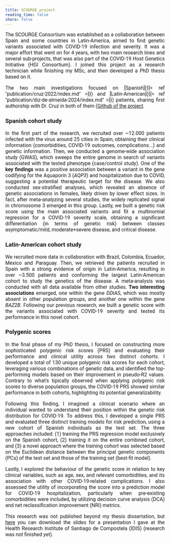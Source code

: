 ```yaml
---
title: SCOURGE project
reading_time: false
share: false
---
```


<span style="font-family: 'Roboto', sans-serif; font-size: 16px; text-align: justify;">

The SCOURGE Consortium was established as a collaboration between Spain and some countries in Latin-America, aimed to find genetic variants associated with COVID-19 infection and severity. It was a major effort that went on for 4 years, with two main research lines and several sub-projects, that was also part of the COVID-19 Host Genetics Initiative (HGI Consortium). I joined this project as a research technician while finishing my MSc, and then developed a PhD thesis based on it. 

The two main investigations focused on [Spanish]({{< ref "publication/cruz-2022/index.md" >}}) and [Latin-American]({{< ref "publication/diz-de-almeida-2024/index.md" >}}) patients, sharing first authorship with Dr. Cruz in both of them ([Github of the project](https://github.com/CIBERER/Scourge-COVID19).

### Spanish cohort study
In the first part of the research, we recruited over ~12.000 patients infected with the virus around 25 cities in Spain, obtaining their clinical information (comorbidities, COVID-19 outcomes, complications...) and genetic information. Then, we conducted a genome-wide association study (GWAS), which sweeps the entire genome in search of variants associated with the tested phenotype (case/control study). One of the **key findings** was a positive association between a variant in the gene codifying for the Aquaporin 3 (_AQP3_) and hospitalization due to COVID, suggesting a potential therapeutic target for the disease. We also conducted sex-stratified analyses, which revealed an absence of genetic associations in females, likely driven by lower effect sizes. In fact, after meta-analyzing several studies, the widely replicated signal in chromosome 3 emerged in this group. Lastly, we built a genetic risk score using the main associated variants and fit a multinomial regression for a COVID-19 severity scale, obtaining a significant differentiation (in terms of genetic risk) between classes asymptomatic/mild, moderate+severe disease, and critical disease.

### Latin-American cohort study
We recruited more data in collaboration with Brazil, Colombia, Ecuador, Mexico and Paraguay. Then, we retrieved the patients recruited in Spain with a strong evidence of origin in Latin-America, resulting in over ~3.500 patients and conforming the largest Latin-American cohort to study the genetics of the disease. A meta-analysis was conducted with all data available from other studies. **Two interesting associations** emerged, one within the gene _DDIAS_, which was mostly absent in other population groups, and another one within the gene _BAZ2B_. Following our previous research, we built a genetic score with the variants associated with COVID-19 severity and tested its performance in this novel cohort.


### Polygenic scores

In the final phase of my PhD thesis, I focused on constructing more sophisticated polygenic risk scores (PRS) and evaluating their performance and clinical utility across two distinct cohorts. I developed a total of 130 unique polygenic risk scores for each cohort, leveraging various combinations of genetic data, and identified the top-performing models based on their improvement in pseudo-R2 values. Contrary to what's tipically observed when applying polygenic risk scores to diverse population groups, the COVID-19 PRS showed similar performance in both cohorts, highlighting its potential generalizability.

Following this finding, I imagined a clinical scenario where an individual wanted to understand their position within the genetic risk distribution for COVID-19. To address this, I developed a single PRS and evaluated three distinct training models for risk prediction, using a new cohort of Spanish individuals as the test set. The three approaches included: (1) training the PRS regression model exclusively on the Spanish cohort, (2) training it on the entire combined cohort, and (3) a novel approach where the training cohort was selected based on the Euclidean distance between the principal genetic components (PCs) of the test set and those of the training set (best-fit model). 

Lastly, I explored the behaviour of the genetic score in relation to key clinical variables, such as age, sex, and relevant comorbidities, and its association with other COVID-19-related complications. I also assessed the utility of incorporating the score into a prediction model for COVID-19 hospitalization, particularly when pre-existing comorbidities were included, by utilizing decision curve analysis (DCA) and net reclassification improvement (NRI) metrics.

This research was not published beyond my thesis dissertation, but [here](/uploads/Slides_PRS_SILVIADIZ_IDIS.pdf) you can download the slides for a presentation I gave at the Health Research Institute of Santiago de Compostela (IDIS) (research was not finished yet).